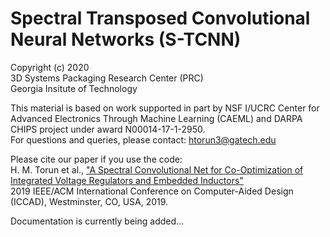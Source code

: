 # Spectral Transposed Convolutional Neural Networks (S-TCNN)
Copyright (c) 2020 <br />
3D Systems Packaging Research Center (PRC) <br />
Georgia Insitute of Technology <br />

This material is based on work supported in part by NSF I/UCRC Center for Advanced Electronics Through Machine Learning (CAEML) and DARPA CHIPS project under award N00014-17-1-2950. <br />
For questions and queries, please contact: htorun3@gatech.edu

Please cite our paper if you use the code: <br />
H. M. Torun et al., ["A Spectral Convolutional Net for Co-Optimization of Integrated Voltage Regulators and Embedded Inductors"](https://ieeexplore.ieee.org/document/8942109) <br />
2019 IEEE/ACM International Conference on Computer-Aided Design (ICCAD), Westminster, CO, USA, 2019.

Documentation is currently being added...